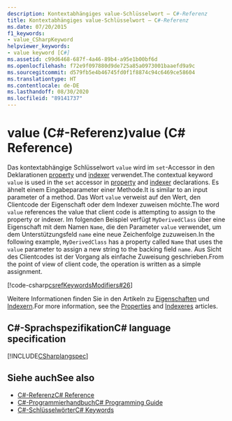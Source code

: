 ```yaml
---
description: Kontextabhängiges value-Schlüsselwort – C#-Referenz
title: Kontextabhängiges value-Schlüsselwort – C#-Referenz
ms.date: 07/20/2015
f1_keywords:
- value_CSharpKeyword
helpviewer_keywords:
- value keyword [C#]
ms.assetid: c99d6468-687f-4a46-89b4-a95e1b00bf6d
ms.openlocfilehash: f72e9f097880d9de725a85a0973001baaefd9a9c
ms.sourcegitcommit: d579fb5e4b46745fd0f1f8874c94c6469ce58604
ms.translationtype: HT
ms.contentlocale: de-DE
ms.lasthandoff: 08/30/2020
ms.locfileid: "89141737"
---
```

# <a name="value-c-reference"></a><span data-ttu-id="d7566-103">value (C#-Referenz)</span><span class="sxs-lookup"><span data-stu-id="d7566-103">value (C# Reference)</span></span>

<span data-ttu-id="d7566-104">Das kontextabhängige Schlüsselwort `value` wird im `set`-Accessor in den Deklarationen [property](../../programming-guide/classes-and-structs/properties.md) und [indexer](../../programming-guide/indexers/index.md) verwendet.</span><span class="sxs-lookup"><span data-stu-id="d7566-104">The contextual keyword `value` is used in the `set` accessor in [property](../../programming-guide/classes-and-structs/properties.md) and [indexer](../../programming-guide/indexers/index.md) declarations.</span></span> <span data-ttu-id="d7566-105">Es ähnelt einem Eingabeparameter einer Methode.</span><span class="sxs-lookup"><span data-stu-id="d7566-105">It is similar to an input parameter of a method.</span></span> <span data-ttu-id="d7566-106">Das Wort `value` verweist auf den Wert, den Clientcode der Eigenschaft oder dem Indexer zuweisen möchte.</span><span class="sxs-lookup"><span data-stu-id="d7566-106">The word `value` references the value that client code is attempting to assign to the property or indexer.</span></span> <span data-ttu-id="d7566-107">Im folgenden Beispiel verfügt `MyDerivedClass` über eine Eigenschaft mit dem Namen `Name`, die den Parameter `value` verwendet, um dem Unterstützungsfeld `name` eine neue Zeichenfolge zuzuweisen.</span><span class="sxs-lookup"><span data-stu-id="d7566-107">In the following example, `MyDerivedClass` has a property called `Name` that uses the `value` parameter to assign a new string to the backing field `name`.</span></span> <span data-ttu-id="d7566-108">Aus Sicht des Clientcodes ist der Vorgang als einfache Zuweisung geschrieben.</span><span class="sxs-lookup"><span data-stu-id="d7566-108">From the point of view of client code, the operation is written as a simple assignment.</span></span>

[!code-csharp[csrefKeywordsModifiers#26](~/samples/snippets/csharp/VS_Snippets_VBCSharp/csrefKeywordsModifiers/CS/csrefKeywordsModifiers.cs#26)]

<span data-ttu-id="d7566-109">Weitere Informationen finden Sie in den Artikeln zu [Eigenschaften](../../programming-guide/classes-and-structs/properties.md) und [Indexern](../../programming-guide/indexers/index.md).</span><span class="sxs-lookup"><span data-stu-id="d7566-109">For more information, see the [Properties](../../programming-guide/classes-and-structs/properties.md) and [Indexeres](../../programming-guide/indexers/index.md) articles.</span></span>

## <a name="c-language-specification"></a><span data-ttu-id="d7566-110">C#-Sprachspezifikation</span><span class="sxs-lookup"><span data-stu-id="d7566-110">C# language specification</span></span>

[!INCLUDE[CSharplangspec](~/includes/csharplangspec-md.md)]

## <a name="see-also"></a><span data-ttu-id="d7566-111">Siehe auch</span><span class="sxs-lookup"><span data-stu-id="d7566-111">See also</span></span>

- [<span data-ttu-id="d7566-112">C#-Referenz</span><span class="sxs-lookup"><span data-stu-id="d7566-112">C# Reference</span></span>](../index.md)
- [<span data-ttu-id="d7566-113">C#-Programmierhandbuch</span><span class="sxs-lookup"><span data-stu-id="d7566-113">C# Programming Guide</span></span>](../../programming-guide/index.md)
- [<span data-ttu-id="d7566-114">C#-Schlüsselwörter</span><span class="sxs-lookup"><span data-stu-id="d7566-114">C# Keywords</span></span>](index.md)
